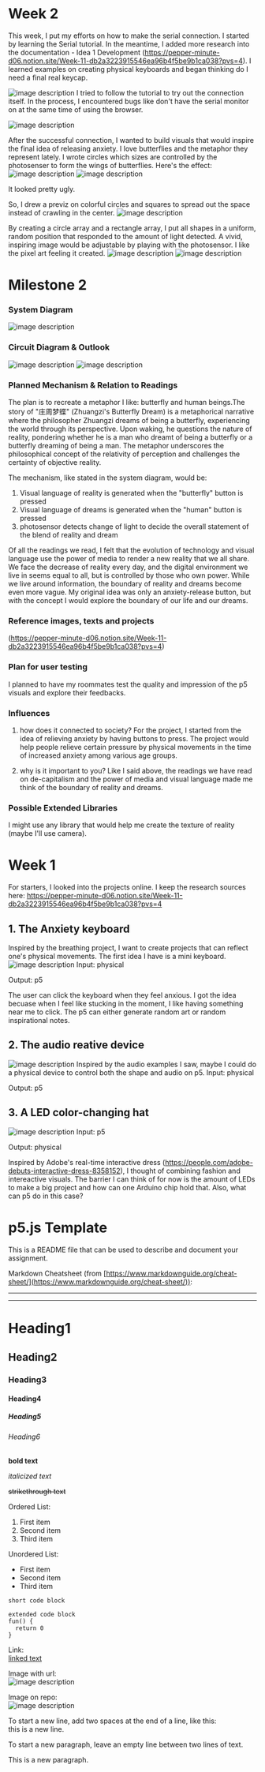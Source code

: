 # Week 2
This week, I put my efforts on how to make the serial connection. I started by learning the Serial tutorial. In the meantime, I added more research into the documentation - Idea 1 Development (https://pepper-minute-d06.notion.site/Week-11-db2a3223915546ea96b4f5be9b1ca038?pvs=4). I learned examples on creating physical keyboards and began thinking do I need a final real keycap.

![image description](./8.jpg)
I tried to follow the tutorial to try out the connection itself. In the process, I encountered bugs like don't have the serial monitor on at the same time of using the browser. 

![image description](./4.png)

After the successful connection, I wanted to build visuals that would inspire the final idea of releasing anxiety. I love butterflies and the metaphor they represent lately. I wrote circles which sizes are controlled by the photosenser to form the wings of butterflies. Here's the effect:
![image description](./5.png)
![image description](./6.png)

It looked pretty ugly. 
  
So, I drew a previz on colorful circles and squares to spread out the space instead of crawling in the center. 
![image description](./7.jpg)

By creating a circle array and a rectangle array, I put all shapes in a uniform, random position that responded to the amount of light detected. A vivid, inspiring image would be adjustable by playing with the photosensor. I like the pixel art feeling it created. 
![image description](./9.png)
![image description](./10.png)


# Milestone 2
### System Diagram
![image description](./2-1.jpg)

### Circuit Diagram & Outlook
![image description](./2-2.jpg)
![image description](./2-3.jpg)

### Planned Mechanism & Relation to Readings
The plan is to recreate a metaphor I like: butterfly and human beings.The story of "庄周梦蝶" (Zhuangzi's Butterfly Dream) is a metaphorical narrative where the philosopher Zhuangzi dreams of being a butterfly, experiencing the world through its perspective. Upon waking, he questions the nature of reality, pondering whether he is a man who dreamt of being a butterfly or a butterfly dreaming of being a man. The metaphor underscores the philosophical concept of the relativity of perception and challenges the certainty of objective reality.
  
The mechanism, like stated in the system diagram, would be:
  
1. Visual language of reality is generated when the "butterfly" button is pressed
2. Visual language of dreams is generated when the "human" button is pressed
3. photosensor detects change of light to decide the overall statement of the blend of reality and dream
  
Of all the readings we read, I felt that the evolution of technology and visual language use the power of media to render a new reality that we all share. We face the decrease of reality every day, and the digital environment we live in seems equal to all, but is controlled by those who own power. While we live around information, the boundary of reality and dreams become even more vague. My original idea was only an anxiety-release button, but with the concept I would explore the boundary of our life and our dreams. 


### Reference images, texts and projects
(https://pepper-minute-d06.notion.site/Week-11-db2a3223915546ea96b4f5be9b1ca038?pvs=4)

### Plan for user testing
I planned to have my roommates test the quality and impression of the p5 visuals and explore their feedbacks. 

### Influences 
1. how does it connected to society?
For the project, I started from the idea of relieving anxiety by having buttons to press. The project would help people relieve certain pressure by physical movements in the time of increased anxiety among various age groups. 

2. why is it important to you?
Like I said above, the readings we have read on de-capitalism and the power of media and visual language made me think of the boundary of reality and dreams. 

### Possible Extended Libraries
I might use any library that would help me create the texture of reality (maybe I'll use camera).
  

# Week 1
For starters, I looked into the projects online. I keep the research sources here: https://pepper-minute-d06.notion.site/Week-11-db2a3223915546ea96b4f5be9b1ca038?pvs=4   
  
## 1. The Anxiety keyboard
Inspired by the breathing project, I want to create projects that can reflect one's physical movements. The first idea I have is a mini keyboard. 
![image description](./1.PNG)
Input: physical
  
Output: p5
  
The user can click the keyboard when they feel anxious. I got the idea becuase when I feel like stucking in the moment, I like having something near me to click. The p5 can either generate random art or random inspirational notes.


## 2. The audio reative device 
![image description](./2.PNG)
Inspired by the audio examples I saw, maybe I could do a physical device to control both the shape and audio on p5. 
Input: physical  
  
Output: p5
  

## 3. A LED color-changing hat
![image description](./3.PNG)
Input: p5
  
Output: physical
  
Inspired by Adobe's real-time interactive dress (https://people.com/adobe-debuts-interactive-dress-8358152), I thought of combining fashion and intereactive visuals. The barrier I can think of for now is the amount of LEDs to make a big project and how can one Arduino chip hold that. Also, what can p5 do in this case? 





# p5.js Template

This is a README file that can be used to describe and document your assignment.

Markdown Cheatsheet (from [https://www.markdownguide.org/cheat-sheet/](https://www.markdownguide.org/cheat-sheet/)):

---
---

# Heading1
## Heading2
### Heading3
#### Heading4
##### Heading5
###### Heading6

**bold text**

*italicized text*

~~strikethrough text~~

Ordered List:
1. First item
2. Second item
3. Third item

Unordered List:
- First item
- Second item
- Third item

`short code block`

```
extended code block
fun() {
  return 0
}
```

Link:  
[linked text](https://www.example.com)


Image with url:  
![image description](https://dm-gy-6063-2023f-d.github.io/assets/homework/02/clark-espaco-modulado-00.jpg)


Image on repo:  
![image description](./file-name.jpg)


To start a new line, add two spaces at the end of a line, like this:  
this is a new line.


To start a new paragraph, leave an empty line between two lines of text.

This is a new paragraph.

